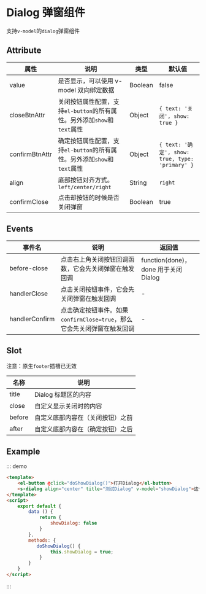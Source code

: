 # Dialog 弹窗组件

支持`v-model`的`dialog`弹窗组件

## Attribute

| 属性           | 说明                                                         | 类型    | 默认值                                          |
| -------------- | ------------------------------------------------------------ | ------- | ----------------------------------------------- |
| value          | 是否显示，可以使用 v-model 双向绑定数据                      | Boolean | false                                           |
| closeBtnAttr   | 关闭按钮属性配置，支持`el-button`的所有属性。另外添加`show`和`text`属性 | Object  | `{ text: '关闭', show: true }`                  |
| confirmBtnAttr | 确定按钮属性配置，支持`el-button`的所有属性。另外添加`show`和`text`属性 | Object  | `{ text: '确定', show: true, type: 'primary' }` |
| align          | 底部按钮对齐方式。`left/center/right`                        | String  | `right`                                         |
| confirmClose   | 点击却按钮的时候是否关闭弹窗                                 | Boolean | true                                            |

## Events

| 事件名         | 说明                                                         | 返回值                               |
| -------------- | ------------------------------------------------------------ | ------------------------------------ |
| before-close   | 点击右上角关闭按钮回调函数，它会先关闭弹窗在触发回调         | function(done)，done 用于关闭 Dialog |
| handlerClose   | 点击关闭按钮事件，它会先关闭弹窗在触发回调                   | -                                    |
| handlerConfirm | 点击确定按钮事件。如果`confirmClose=true`，那么它会先关闭弹窗在触发回调 | -                                    |

## Slot

注意：原生`footer`插槽已无效

| 名称   | 说明                             |
| ------ | -------------------------------- |
| title  | Dialog 标题区的内容              |
| close  | 自定义显示关闭时的内容           |
| before | 自定义底部内容在（关闭按钮）之前 |
| after  | 自定义底部内容在（确定按钮）之后 |

## Example

::: demo 
```html
<template>
    <el-button @click="doShowDialog()">打开Dialog</el-button>
    <s-dialog align="center" title="测试Dialog" v-model="showDialog">这个一个测试内容</s-dialog>
</template>
<script>
    export default {
        data () {
            return {
                showDialog: false
            }
        },
        methods: {
           doShowDialog() {
      			this.showDialog = true;
    		}
        }
    }
</script>
```
:::
